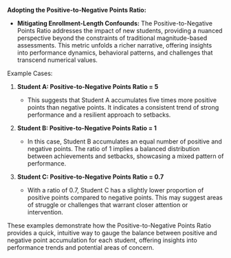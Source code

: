 **Adopting the Positive-to-Negative Points Ratio:**

- **Mitigating Enrollment-Length Confounds:**
  The Positive-to-Negative Points Ratio addresses the impact of new students, providing a nuanced perspective beyond the constraints of traditional magnitude-based assessments. This metric unfolds a richer narrative, offering insights into performance dynamics, behavioral patterns, and challenges that transcend numerical values.
  
Example Cases:
1. **Student A: Positive-to-Negative Points Ratio = 5**
   - This suggests that Student A accumulates five times more positive points than negative points. It indicates a consistent trend of strong performance and a resilient approach to setbacks.

2. **Student B: Positive-to-Negative Points Ratio = 1**
   - In this case, Student B accumulates an equal number of positive and negative points. The ratio of 1 implies a balanced distribution between achievements and setbacks, showcasing a mixed pattern of performance.

3. **Student C: Positive-to-Negative Points Ratio = 0.7**
   - With a ratio of 0.7, Student C has a slightly lower proportion of positive points compared to negative points. This may suggest areas of struggle or challenges that warrant closer attention or intervention.

These examples demonstrate how the Positive-to-Negative Points Ratio provides a quick, intuitive way to gauge the balance between positive and negative point accumulation for each student, offering insights into performance trends and potential areas of concern.